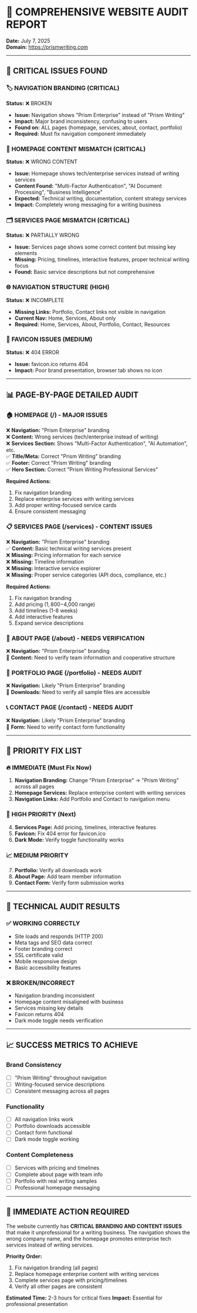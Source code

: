# 🚨 COMPREHENSIVE WEBSITE AUDIT REPORT
**Date:** July 7, 2025  
**Domain:** https://prismwriting.com

---

## 🔴 CRITICAL ISSUES FOUND

### 🏷️ **NAVIGATION BRANDING (CRITICAL)**
**Status:** ❌ BROKEN
- **Issue:** Navigation shows "Prism Enterprise" instead of "Prism Writing"
- **Impact:** Major brand inconsistency, confusing to users
- **Found on:** ALL pages (homepage, services, about, contact, portfolio)
- **Required:** Must fix navigation component immediately

### 📄 **HOMEPAGE CONTENT MISMATCH (CRITICAL)**
**Status:** ❌ WRONG CONTENT  
- **Issue:** Homepage shows tech/enterprise services instead of writing services
- **Content Found:** "Multi-Factor Authentication", "AI Document Processing", "Business Intelligence"
- **Expected:** Technical writing, documentation, content strategy services
- **Impact:** Completely wrong messaging for a writing business

### 🗂️ **SERVICES PAGE MISMATCH (CRITICAL)**
**Status:** ❌ PARTIALLY WRONG
- **Issue:** Services page shows some correct content but missing key elements
- **Missing:** Pricing, timelines, interactive features, proper technical writing focus
- **Found:** Basic service descriptions but not comprehensive

### 🌐 **NAVIGATION STRUCTURE (HIGH)**
**Status:** ❌ INCOMPLETE
- **Missing Links:** Portfolio, Contact links not visible in navigation
- **Current Nav:** Home, Services, About only
- **Required:** Home, Services, About, Portfolio, Contact, Resources

### 🎨 **FAVICON ISSUES (MEDIUM)**
**Status:** ❌ 404 ERROR
- **Issue:** favicon.ico returns 404
- **Impact:** Poor brand presentation, browser tab shows no icon

---

## 📊 PAGE-BY-PAGE DETAILED AUDIT

### 🏠 **HOMEPAGE (/) - MAJOR ISSUES**
❌ **Navigation:** "Prism Enterprise" branding  
❌ **Content:** Wrong services (tech/enterprise instead of writing)  
❌ **Services Section:** Shows "Multi-Factor Authentication", "AI Automation", etc.  
✅ **Title/Meta:** Correct "Prism Writing" branding  
✅ **Footer:** Correct "Prism Writing" branding  
✅ **Hero Section:** Correct "Prism Writing Professional Services"  

**Required Actions:**
1. Fix navigation branding
2. Replace enterprise services with writing services
3. Add proper writing-focused service cards
4. Ensure consistent messaging

### 📋 **SERVICES PAGE (/services) - CONTENT ISSUES**
❌ **Navigation:** "Prism Enterprise" branding  
✅ **Content:** Basic technical writing services present  
❌ **Missing:** Pricing information for each service  
❌ **Missing:** Timeline information  
❌ **Missing:** Interactive service explorer  
❌ **Missing:** Proper service categories (API docs, compliance, etc.)  

**Required Actions:**
1. Fix navigation branding
2. Add pricing ($1,800-$4,000 range)
3. Add timelines (1-8 weeks)
4. Add interactive features
5. Expand service descriptions

### 👥 **ABOUT PAGE (/about) - NEEDS VERIFICATION**
❌ **Navigation:** "Prism Enterprise" branding  
🔄 **Content:** Need to verify team information and cooperative structure  

### 📁 **PORTFOLIO PAGE (/portfolio) - NEEDS AUDIT**
❌ **Navigation:** Likely "Prism Enterprise" branding  
🔄 **Downloads:** Need to verify all sample files are accessible  

### 📞 **CONTACT PAGE (/contact) - NEEDS AUDIT**
❌ **Navigation:** Likely "Prism Enterprise" branding  
🔄 **Form:** Need to verify contact form functionality  

---

## 🎯 **PRIORITY FIX LIST**

### 🔥 **IMMEDIATE (Must Fix Now)**
1. **Navigation Branding:** Change "Prism Enterprise" → "Prism Writing" across all pages
2. **Homepage Services:** Replace enterprise content with writing services
3. **Navigation Links:** Add Portfolio and Contact to navigation menu

### 🚨 **HIGH PRIORITY (Next)**
4. **Services Page:** Add pricing, timelines, interactive features
5. **Favicon:** Fix 404 error for favicon.ico
6. **Dark Mode:** Verify toggle functionality works

### 📈 **MEDIUM PRIORITY**
7. **Portfolio:** Verify all downloads work
8. **About Page:** Add team member information
9. **Contact Form:** Verify form submission works

---

## 🔧 **TECHNICAL AUDIT RESULTS**

### ✅ **WORKING CORRECTLY**
- Site loads and responds (HTTP 200)
- Meta tags and SEO data correct
- Footer branding correct
- SSL certificate valid
- Mobile responsive design
- Basic accessibility features

### ❌ **BROKEN/INCORRECT**
- Navigation branding inconsistent
- Homepage content misaligned with business
- Services missing key details
- Favicon returns 404
- Dark mode toggle needs verification

---

## 📈 **SUCCESS METRICS TO ACHIEVE**

### **Brand Consistency**
- [ ] "Prism Writing" throughout navigation
- [ ] Writing-focused service descriptions
- [ ] Consistent messaging across all pages

### **Functionality**
- [ ] All navigation links work
- [ ] Portfolio downloads accessible
- [ ] Contact form functional
- [ ] Dark mode toggle working

### **Content Completeness**
- [ ] Services with pricing and timelines
- [ ] Complete about page with team info
- [ ] Portfolio with real writing samples
- [ ] Professional homepage messaging

---

## 🎯 **IMMEDIATE ACTION REQUIRED**

The website currently has **CRITICAL BRANDING AND CONTENT ISSUES** that make it unprofessional for a writing business. The navigation shows the wrong company name, and the homepage promotes enterprise tech services instead of writing services.

**Priority Order:**
1. Fix navigation branding (all pages)
2. Replace homepage enterprise content with writing services
3. Complete services page with pricing/timelines
4. Verify all other pages are consistent

**Estimated Time:** 2-3 hours for critical fixes
**Impact:** Essential for professional presentation
